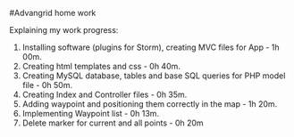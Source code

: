 #Advangrid home work

Explaining my work progress:
1) Installing software (plugins for Storm),
creating MVC files for App - 1h 00m.
2) Creating html templates and css - 0h 40m.
3) Creating MySQL database, tables and base
SQL queries for PHP model file - 0h 50m. 
4) Creating Index and Controller files - 0h 35m.
5) Adding waypoint and positioning them
correctly in the map - 1h 20m. 
6) Implementing Waypoint list - 0h 13m.
7) Delete marker for current and all points - 0h 20m